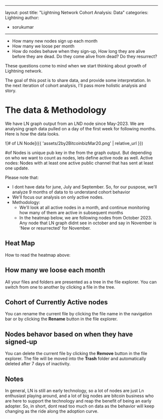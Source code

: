 
---
layout: post
title: "Lightning Network Cohort Analysis: Data"
categories: Lightning
author:
 - sorukumar
---

 - How many new nodes sign up each month
 - How many we loose per month
 - How do nodes behave when they sign-up, How long they are alive before they are dead. Do they come alive from dead? Do they resurrect?

These questions come to mind when we start thinking about growth of Lightning network. 

The goal of this post is to share data, and provide some interpretation. In the next iteration of cohort analysis, I'll pass more holistic analysis and story.


# The data & Methodology

We have LN graph output from an LND node since May-2023. We are analysing graph data pulled on a day of the first week for following months. Here is how the data looks.


![# of LN Node]({{ 'assets/2by2BitcoinbizMar20.png' | relative_url }})


#of Nodes is unique pub key in the from the graph output. But depending on who  we want to count as nodes, lets define active node as well.
Active nodes: Nodes with at least one active public channel that has sent at least one update.

Please note that:

 - I dont have data for june, July and September. So, for our puspose, we'll analyze 9 months of data to to understand cohort behavior
 - We'll focus our analysis on only active nodes.
 - Methodology: 
	 - We'll look at all active nodes in a month, and continue monitoring how many of 		them are active in subsequent months
	 - In the heatmap below, we are following nodes from October 2023. Any node that LN graph didnt see in october and say in November is 'New or resurrected' for November. 

## Heat Map



How to read the heatmap above:


## How many we loose each month

All your files and folders are presented as a tree in the file explorer. You can switch from one to another by clicking a file in the tree.

## Cohort of Currently Active nodes

You can rename the current file by clicking the file name in the navigation bar or by clicking the **Rename** button in the file explorer.

## Nodes behavor based on when they have signed-up

You can delete the current file by clicking the **Remove** button in the file explorer. The file will be moved into the **Trash** folder and automatically deleted after 7 days of inactivity.

## Notes

In general, LN is still an early technology, so a lot of nodes are just Ln enthusiast playing around, and a lot of big nodes are bitcoin business who are here to support the technology  and reap the benefit of being an early adopter. So, in short, dont read too much on data as the behavior will keep changing as the ride along the adoption curve.




<!--stackedit_data:
eyJoaXN0b3J5IjpbMTM5NjYyMDE1NiwxMjAxNDg1NTI4LDE3Nj
Y5MjI3MTksMzM4NTQyODM0LC05OTU0ODg4MjksLTMxNTc5NzAs
LTMwMjkyMTI4NywxNTYxNDI2MTgxLDkyMDM2NTIyNiwxNzAxND
czNTI5LC0xMzMyNDkzNDYzLDk5MTcwMTc0MywtMTk3MjM0MTY3
NCwyOTc4MTYzOV19
-->
